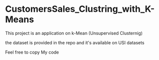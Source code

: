 # CustomersSales_Clustring_with_K-Means


This project is an application on k-Mean (Unsupervised Clusternig) 


the dataset is provided in the repo and it's available on USI datasets


Feel free to copy My code    
